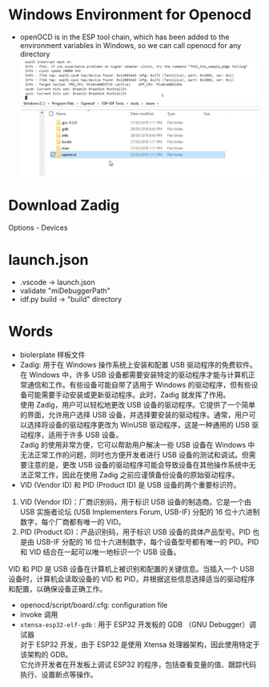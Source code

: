 # Windows Environment for Openocd
- openOCD is in the ESP tool chain, which has been added to the environment variables in Windows, so we can call openocd for any directory
![command](https://github.com/afterCherry/Learn-ESP32/blob/main/Images/command.png)
![openocd](https://github.com/afterCherry/Learn-ESP32/blob/main/Images/openocd.png)
# Download Zadig 
Options - Devices

# launch.json
- .vscode -> launch.json
- validate "miDebuggerPath"
- idf.py build -> "build" directory 



# Words
- biolerplate 样板文件
- Zadig: 用于在 Windows 操作系统上安装和配置 USB 驱动程序的免费软件。<br>
在 Windows 中，许多 USB 设备都需要安装特定的驱动程序才能与计算机正常通信和工作。有些设备可能自带了适用于 Windows 的驱动程序，但有些设备可能需要手动安装或更新驱动程序。此时，Zadig 就发挥了作用。<br>
使用 Zadig，用户可以轻松地更改 USB 设备的驱动程序。它提供了一个简单的界面，允许用户选择 USB 设备，并选择要安装的驱动程序。通常，用户可以选择将设备的驱动程序更改为 WinUSB 驱动程序，这是一种通用的 USB 驱动程序，适用于许多 USB 设备。<br>
Zadig 的使用非常方便，它可以帮助用户解决一些 USB 设备在 Windows 中无法正常工作的问题，同时也方便开发者进行 USB 设备的测试和调试。但需要注意的是，更改 USB 设备的驱动程序可能会导致设备在其他操作系统中无法正常工作，因此在使用 Zadig 之前应谨慎备份设备的原始驱动程序。
- VID (Vendor ID) 和 PID (Product ID) 是 USB 设备的两个重要标识符。<br>
1. VID (Vendor ID)：厂商识别码，用于标识 USB 设备的制造商。它是一个由 USB 实施者论坛 (USB Implementers Forum, USB-IF) 分配的 16 位十六进制数字，每个厂商都有唯一的 VID。<br>
2. PID (Product ID)：产品识别码，用于标识 USB 设备的具体产品型号。PID 也是由 USB-IF 分配的 16 位十六进制数字，每个设备型号都有唯一的 PID。PID 和 VID 结合在一起可以唯一地标识一个 USB 设备。<br>

VID 和 PID 是 USB 设备在计算机上被识别和配置的关键信息。当插入一个 USB 设备时，计算机会读取设备的 VID 和 PID，并根据这些信息选择适当的驱动程序和配置，以确保设备正确工作。<br>
- openocd/script/board/.cfg: configuration file
- invoke 调用
- `xtensa-esp32-elf-gdb` : 用于 ESP32 开发板的 GDB （GNU Debugger）调试器 <br>
对于 ESP32 开发，由于 ESP32 是使用 Xtensa 处理器架构，因此使用特定于该架构的 GDB。<br>
它允许开发者在开发板上调试 ESP32 的程序，包括查看变量的值、跟踪代码执行、设置断点等操作。

